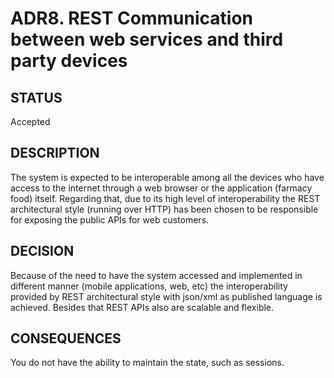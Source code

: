 # ADR8. REST Communication between web services and third party devices

## STATUS
Accepted

## DESCRIPTION
The system is expected to be interoperable among all the devices who have access to the internet through a web browser or the application (farmacy food) itself. Regarding that, due to its high level of interoperability the REST architectural style (running over HTTP) has been chosen to be responsible for exposing the public APIs for web customers.

## DECISION
Because of the need to have the system accessed and implemented in different manner (mobile applications, web, etc) the interoperability provided by REST architectural style with json/xml as published language is achieved. Besides that REST APIs also are scalable and flexible.

## CONSEQUENCES
You do not have the ability to maintain the state, such as sessions.